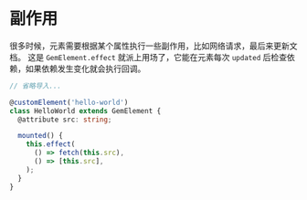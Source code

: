 # 副作用

很多时候，元素需要根据某个属性执行一些副作用，比如网络请求，最后来更新文档。
这是 `GemElement.effect` 就派上用场了，它能在元素每次 `updated` 后检查依赖，如果依赖发生变化就会执行回调。

```ts
// 省略导入...

@customElement('hello-world')
class HelloWorld extends GemElement {
  @attribute src: string;

  mounted() {
    this.effect(
      () => fetch(this.src),
      () => [this.src],
    );
  }
}
```
